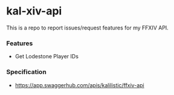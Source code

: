 # kal-xiv-api

This is a repo to report issues/request features for my FFXIV API.

### Features
- Get Lodestone Player IDs

### Specification
- https://app.swaggerhub.com/apis/kalilistic/ffxiv-api
